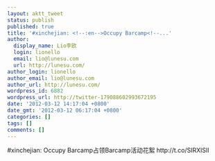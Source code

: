 ```yaml
---
layout: aktt_tweet
status: publish
published: true
title: '#xinchejian: <!--:en-->Occupy Barcamp<!--...'
author:
  display_name: Lio李欧
  login: lionello
  email: lio@lunesu.com
  url: http://lunesu.com/
author_login: lionello
author_email: lio@lunesu.com
author_url: http://lunesu.com/
wordpress_id: 6882
wordpress_url: http://twitter-179088602993672195
date: '2012-03-12 14:17:04 +0800'
date_gmt: '2012-03-12 06:17:04 +0800'
categories: []
tags: []
comments: []
---
```

<p>#xinchejian: <!--:en-->Occupy Barcamp<!--:--><!--:zh-->占领Barcamp活动花絮<!--:--> http://t.co/SIRXlSIl</p>
